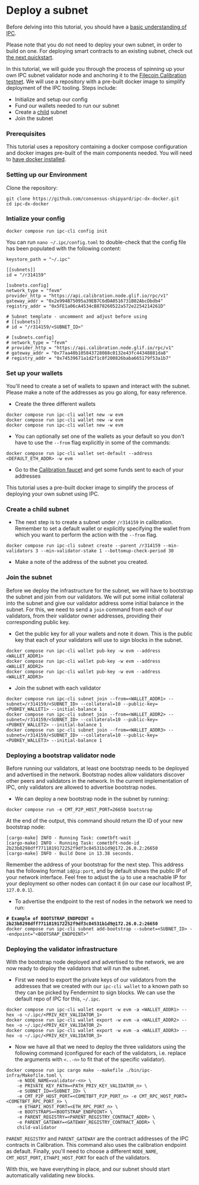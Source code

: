 # Deploy a subnet

Before delving into this tutorial, you should have a [basic understanding of IPC](../).&#x20;

Please note that you do not need to deploy your own subnet, in order to build on one. For deploying smart contracts to an existing subnet, check out [the next quickstart](deploy-smart-contract-to-mycelium-testnet.md).

In this tutorial, we will guide you through the process of spinning up your own IPC subnet validator node and anchoring it to the [Filecoin Calibration testnet](../reference/networks.md). We will use a repository with a pre-built docker image to simplify deployment of the IPC tooling. Steps include:

* Initialize and setup our config
* Fund our wallets needed to run our subnet
* Create a [child](../key-concepts/subnets.md#hierarchy-trees) subnet
* Join the subnet

### Prerequisites

This tutorial uses a repository containing a docker compose configuration and docker images pre-built of the main components needed. You will need to [have docker installed](https://docs.docker.com/engine/install/).

### Setting up our Environment

Clone the repository:

```
git clone https://github.com/consensus-shipyard/ipc-dx-docker.git
cd ipc-dx-docker
```

### Intialize your config

```
docker compose run ipc-cli config init
```

You can run `nano ~/.ipc/config.toml` to double-check that the config file has been populated with the following content:

```
keystore_path = "~/.ipc"

[[subnets]]
id = "/r314159"

[subnets.config]
network_type = "fevm"
provider_http = "https://api.calibration.node.glif.io/rpc/v1"
gateway_addr = "0x2e994B75095a39EB7C6dDA0516731B02AbcDbdb4"
registry_addr = "0x5FE1a06cA4534cB878260522a572e2254214261D"

# Subnet template - uncomment and adjust before using
# [[subnets]]
# id = "/r314159/<SUBNET_ID>"

# [subnets.config]
# network_type = "fevm"
# provider_http = "https://api.calibration.node.glif.io/rpc/v1"
# gateway_addr = "0x77aa40b105843728088c0132e43fc44348881da8"
# registry_addr = "0x74539671a1d2f1c8f200826baba665179f53a1b7"
```

### Set up your wallets

You'll need to create a set of wallets to spawn and interact with the subnet. Please make a note of the addresses as you go along, for easy reference.

* Create the three different wallets

```
docker compose run ipc-cli wallet new -w evm
docker compose run ipc-cli wallet new -w evm
docker compose run ipc-cli wallet new -w evm
```

* You can optionally set one of the wallets as your default so you don't have to use the `--from` flag explicitly in some of the commands:

```
docker compose run ipc-cli wallet set-default --address <DEFAULT_ETH_ADDR> -w evm
```

* Go to the [Calibration faucet](https://faucet.calibration.fildev.network/) and get some funds sent to each of your addresses

This tutorial uses a pre-built docker image to simplify the process of deploying your own subnet using IPC.&#x20;

### Create a child subnet <a href="#user-content-step-4-create-a-child-subnet" id="user-content-step-4-create-a-child-subnet"></a>

* The next step is to create a subnet under `/r314159` in calibration. Remember to set a default wallet or explicitly specifying the wallet from which you want to perform the action with the `--from` flag.

```
docker compose run ipc-cli subnet create --parent /r314159 --min-validators 3 --min-validator-stake 1 --bottomup-check-period 30
```

* Make a note of the address of the subnet you created.

### Join the subnet <a href="#user-content-step-5-join-the-subnet" id="user-content-step-5-join-the-subnet"></a>

Before we deploy the infrastructure for the subnet, we will have to bootstrap the subnet and join from our validators. We will put some initial collateral into the subnet and give our validator address some initial balance in the subnet. For this, we need to send a `join` command from each of our validators, from their validator owner addresses, providing their corresponding public key.

* Get the public key for all your wallets and note it down. This is the public key that each of your validators will use to sign blocks in the subnet.

```
docker compose run ipc-cli wallet pub-key -w evm --address <WALLET_ADDR1>
docker compose run ipc-cli wallet pub-key -w evm --address <WALLET_ADDR2>
docker compose run ipc-cli wallet pub-key -w evm --address <WALLET_ADDR3>
```

* Join the subnet with each validator

```
docker compose run ipc-cli subnet join --from=<WALLET_ADDR1> --subnet=/r314159/<SUBNET_ID> --collateral=10 --public-key=<PUBKEY_WALLET1> --initial-balance 1
docker compose run ipc-cli subnet join --from=<WALLET_ADDR2> --subnet=/r314159/<SUBNET_ID> --collateral=10 --public-key=<PUBKEY_WALLET2> --initial-balance 1
docker compose run ipc-cli subnet join --from=<WALLET_ADDR3> --subnet=/r314159/<SUBNET_ID> --collateral=10 --public-key=<PUBKEY_WALLET3> --initial-balance 1
```

### Deploying a bootstrap validator node

Before running our validators, at least one bootstrap needs to be deployed and advertised in the network. Bootstrap nodes allow validators discover other peers and validators in the network. In the current implementation of IPC, only validators are allowed to advertise bootstrap nodes.

* We can deploy a new bootstrap node in the subnet by running:

```
docker compose run -e CMT_P2P_HOST_PORT=26650 bootstrap
```

At the end of the output, this command should return the ID of your new bootstrap node:

```
[cargo-make] INFO - Running Task: cometbft-wait
[cargo-make] INFO - Running Task: cometbft-node-id
2b23b8298dff7711819172252f9df3c84531b1d9@172.26.0.2:26650
[cargo-make] INFO - Build Done in 13.38 seconds.
```

Remember the address of your bootstrap for the next step. This address has the following format `id@ip:port`, and by default shows the public IP of your network interface. Feel free to adjust the `ip` to use a reachable IP for your deployment so other nodes can contact it (in our case our localhost IP, `127.0.0.1`).

* To advertise the endpoint to the rest of nodes in the network we need to run:

<pre><code><strong># Example of BOOTSTRAP_ENDPOINT = 2b23b8298dff7711819172252f9df3c84531b1d9@172.26.0.2:26650
</strong>docker compose run ipc-cli subnet add-bootstrap --subnet=&#x3C;SUBNET_ID> --endpoint="&#x3C;BOOTSRAP_ENDPOINT>"
</code></pre>

### Deploying the validator infrastructure <a href="#user-content-deploying-the-validator-infrastructure" id="user-content-deploying-the-validator-infrastructure"></a>

With the bootstrap node deployed and advertised to the network, we are now ready to deploy the validators that will run the subnet.

* First we need to export the private keys of our validators from the addresses that we created with our `ipc-cli wallet` to a known path so they can be picked by Fendermint to sign blocks. We can use the default repo of IPC for this, `~/.ipc`.

```
docker compose run ipc-cli wallet export -w evm -a <WALLET_ADDR1> --hex -o ~/.ipc/<PRIV_KEY_VALIDATOR_1>
docker compose run ipc-cli wallet export -w evm -a <WALLET_ADDR2> --hex -o ~/.ipc/<PRIV_KEY_VALIDATOR_2>
docker compose run ipc-cli wallet export -w evm -a <WALLET_ADDR3> --hex -o ~/.ipc/<PRIV_KEY_VALIDATOR_3>
```

* Now we have all that we need to deploy the three validators using the following command (configured for each of the validators, i.e. replace the arguments with `<..-n>` to fit that of the specific validator).

```
docker compose run ipc cargo make --makefile ./bin/ipc-infra/Makefile.toml \
    -e NODE_NAME=validator-<n> \
    -e PRIVATE_KEY_PATH=<PATH_PRIV_KEY_VALIDATOR_n> \
    -e SUBNET_ID=<SUBNET_ID> \
    -e CMT_P2P_HOST_PORT=<COMETBFT_P2P_PORT_n> -e CMT_RPC_HOST_PORT=<COMETBFT_RPC_PORT_n> \
    -e ETHAPI_HOST_PORT=<ETH_RPC_PORT_n> \
    -e BOOTSTRAPS=<BOOTSTRAP_ENDPOINT> \
    -e PARENT_REGISTRY=<PARENT_REGISTRY_CONTRACT_ADDR> \
    -e PARENT_GATEWAY=<GATEWAY_REGISTRY_CONTRACT_ADDR> \
    child-validator
```

`PARENT_REGISTRY` and `PARENT_GATEWAY` are the contract addresses of the IPC contracts in Calibration. This command also uses the calibration endpoint as default. Finally, you'll need to choose a different `NODE_NAME`, `CMT_HOST_PORT`, `ETHAPI_HOST_PORT` for each of the validators.

With this, we have everything in place, and our subnet should start automatically validating new blocks.
